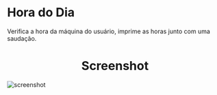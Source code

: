 # Hora do Dia
<p> Verifica a hora da máquina do usuário,
imprime as horas junto com uma saudação.

<p>

<h1 align='center'>Screenshot</h1>
<img id='image' scr='./screenshots/screenshot.png' alt='screenshot'>  
